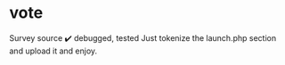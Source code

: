 # vote

Survey source
✔️ debugged, tested
Just tokenize the launch.php section and upload it and enjoy.
